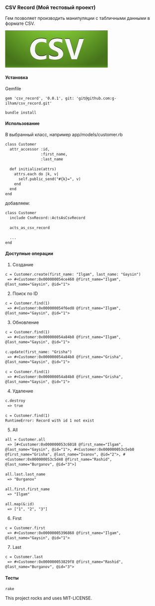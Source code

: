 ### CSV Record (Мой тестовый проект)

Гем позволяет производить манипуляции с табличными данными в формате CSV.

![Logo](https://raw.githubusercontent.com/g-ilham/csv_record/master/readme_images/csv.png)

#### Установка

Gemfile

```
gem 'csv_record', '0.0.1', git: 'git@github.com:g-ilham/csv_record.git'
```

```
bundle install
```

#### Использование

В выбранный класс, например app/models/customer.rb

```
class Customer
  attr_accessor :id,
                :first_name,
                :last_name

  def initialize(attrs)
    attrs.each do |k, v|
      self.public_send("#{k}=", v)
    end
  end
end

```

добавляем:

```
class Customer
  include CsvRecord::ActsAsCsvRecord

  acts_as_csv_record

  ...
end
```

#### Доступные операции

1) Создание

```
c = Customer.create(first_name: "Ilgam", last_name: "Gaysin")
 => #<Customer:0x000000054ce460 @first_name="Ilgam", @last_name="Gaysin", @id="1">
```

2) Поиск по ID

```
c = Customer.find(1)
 => #<Customer:0x000000054f6ed8 @first_name="Ilgam", @last_name="Gaysin", @id="1">
```

3) Обновление

```
c = Customer.find(1)
 => #<Customer:0x000000054a84b8 @first_name="Ilgam", @last_name="Gaysin", @id="1">

c.update(first_name: "Grisha")
 => #<Customer:0x000000054a84b8 @first_name="Grisha", @last_name="Gaysin", @id="1">

c = Customer.find(1)
 => #<Customer:0x000000054a84b8 @first_name="Grisha", @last_name="Gaysin", @id="1">
```

4) Удаление

```
c.destroy
 => true

c = Customer.find(1)
RuntimeError: Record with id 1 not exist
```

5) All

```
all = Customer.all
 => [#<Customer:0x000000053c6018 @first_name="Ilgam", @last_name="Gaysin", @id="1">, #<Customer:0x000000053c5eb0 @first_name="Grisha", @last_name="Ivanov", @id="2">, #<Customer:0x000000053c5d48 @first_name="Rashid", @last_name="Burganov", @id="3">]

all.last.last_name
 => "Burganov"

all.first.first_name
 => "Ilgam"

all.map(&:id)
 => ["1", "2", "3"]
```

6) First

```
c = Customer.first
 => #<Customer:0x00000005396868 @first_name="Ilgam", @last_name="Gaysin", @id="1">
```

7) Last

```
c = Customer.last
 => #<Customer:0x000000053829f8 @first_name="Rashid", @last_name="Burganov", @id="3">
```

#### Тесты

```
rake
```

This project rocks and uses MIT-LICENSE.
